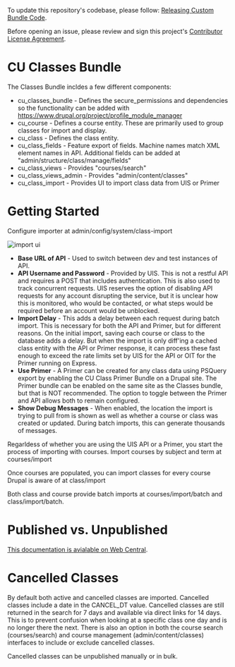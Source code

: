To update this repository's codebase, please follow: [Releasing Custom Bundle Code](https://github.com/CuBoulder/express_documentation/blob/master/docs/custom_bundle_releases.md#how-to-succesfully-update-a-custom-bundles-code). 

Before opening an issue, please review and sign this project's <a href="https://www.clahub.com/agreements/CuBoulder/cu_classes_bundle">Contributor License Agreement</a>.

# CU Classes Bundle

The Classes Bundle incldes a few different components:
- cu_classes_bundle - Defines the secure_permissions and dependencies so the functionality can be added with https://www.drupal.org/project/profile_module_manager
- cu_course - Defines a course entity.  These are primarily used to group classes for import and display.
- cu_class - Defines the class entity.
- cu_class_fields - Feature export of fields.  Machine names match XML element names in API.  Additional fields can be added at "admin/structure/class/manage/fields"
- cu_class_views - Provides "courses/search"
- cu_class_views_admin - Provides "admin/content/classes"
- cu_class_import - Provides UI to import class data from UIS or Primer

# Getting Started

Configure importer at admin/config/system/class-import

![import ui](https://github.com/CuBoulder/cu_classes_bundle/blob/master/cu_class_import_ui.png)

- **Base URL of API** - Used to switch between dev and test instances of API.
- **API Username and Password** - Provided by UIS. This is not a restful API and requires a POST that includes authentication. This is also used to track concurrent requests. UIS reserves the option of disabling API requests for any account disrupting the service, but it is unclear how this is monitored, who would be contacted, or what steps would be required before an account would be unblocked.
- **Import Delay** - This adds a delay between each request during batch import. This is necessary for both the API and Primer, but for different reasons.  On the initial import, saving each course or class to the database adds a delay. But when the import is only diff'ing a cached class entity with the API or Primer response, it can process these fast enough to exceed the rate limits set by UIS for the API or OIT for the Primer running on Express.
- **Use Primer** - A Primer can be created for any class data using PSQuery export by enabling the CU Class Primer Bundle on a Drupal site.  The Primer bundle can be enabled on the same site as the Classes bundle, but that is NOT recommended.  The option to toggle between the Primer and API allows both to remain configured.
- **Show Debug Messages** - When enabled, the location the import is trying to pull from is shown as well as whether a course or class was created or updated. During batch imports, this can generate thousands of messages.

Regarldess of whether you are using the UIS API or a Primer, you start the process of importing with courses.  Import courses by subject and term at courses/import

Once courses are populated, you can import classes for every course Drupal is aware of at class/import

Both class and course provide batch imports at courses/import/batch and class/import/batch.  

# Published vs. Unpublished

[This documentation is avialable on Web Central](https://www.colorado.edu/webcentral/tutorials/managing-classes).

# Cancelled Classes

By default both active and cancelled classes are imported. Cancelled classes include a date in the CANCEL_DT value. Cancelled classes are still returned in the search for 7 days and available via direct links for 14 days. This is to prevent confusion when looking at a specific class one day and is no longer there the next.  There is also an option in both the course search (courses/search) and course management (admin/content/classes) interfaces to include or exclude cancelled classes.

Cancelled classes can be unpublished manually or in bulk.

